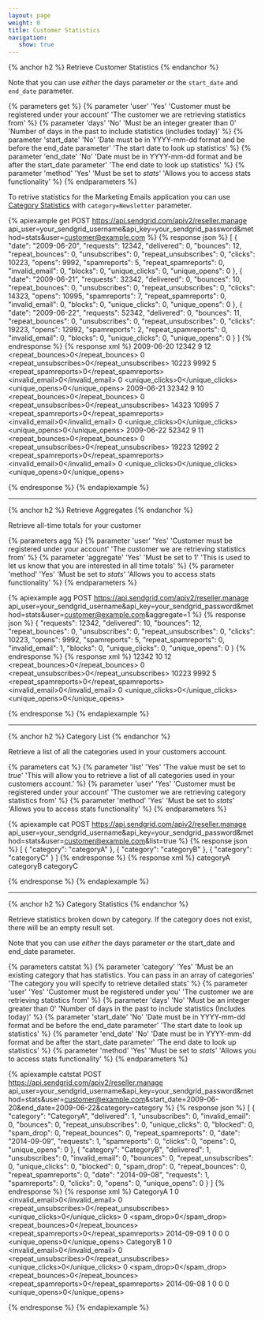 ```yaml
---
layout: page
weight: 0
title: Customer Statistics
navigation:
   show: true
---
```


{% anchor h2 %}
Retrieve Customer Statistics 
{% endanchor %}

Note that you can use *either* the days parameter *or* the `start_date` and `end_date` parameter.


{% parameters get %}
 {% parameter 'user' 'Yes' 'Customer must be registered under your account' 'The customer we are retrieving statistics from' %}
 {% parameter 'days' 'No' 'Must be an integer greater than 0' 'Number of days in the past to include statistics (includes today)' %}
 {% parameter 'start_date' 'No' 'Date must be in YYYY-mm-dd format and be before the end_date parameter' 'The start date to look up statistics' %}
 {% parameter 'end_date' 'No' 'Date must be in YYYY-mm-dd format and be after the start_date parameter' 'The end date to look up statistics' %}
 {% parameter 'method' 'Yes' 'Must be set to <em>stats</em>' 'Allows you to access stats functionality' %}
{% endparameters %}


To retrive statistics for the Marketing Emails application you can use [Category Statistics](#-Category-Statistics) with `category=Newsletter` parameter.

{% apiexample get POST https://api.sendgrid.com/apiv2/reseller.manage api_user=your_sendgrid_username&api_key=your_sendgrid_password&method=stats&user=customer@example.com %}
  {% response json %}
[
  {
    "date": "2009-06-20",
    "requests": 12342,
    "delivered": 0,
    "bounces": 12,
    "repeat_bounces": 0,
    "unsubscribes": 0,
    "repeat_unsubscribes": 0,
    "clicks": 10223,
    "opens": 9992,
    "spamreports": 5,
    "repeat_spamreports": 0,
    "invalid_email": 0,
    "blocks": 0,
    "unique_clicks": 0,
    "unique_opens": 0
  },
  {
    "date": "2009-06-21",
    "requests": 32342,
    "delivered": 0,
    "bounces": 10,
    "repeat_bounces": 0,
    "unsubscribes": 0,
    "repeat_unsubscribes": 0,
    "clicks": 14323,
    "opens": 10995,
    "spamreports": 7,
    "repeat_spamreports": 0,
    "invalid_email": 0,
    "blocks": 0,
    "unique_clicks": 0,
    "unique_opens": 0
  },
  {
    "date": "2009-06-22",
    "requests": 52342,
    "delivered": 0,
    "bounces": 11,
    "repeat_bounces": 0,
    "unsubscribes": 0,
    "repeat_unsubscribes": 0,
    "clicks": 19223,
    "opens": 12992,
    "spamreports": 2,
    "repeat_spamreports": 0,
    "invalid_email": 0,
    "blocks": 0,
    "unique_clicks": 0,
    "unique_opens": 0
  }
]
  {% endresponse %}
  {% response xml %}
<stats>
   <day>
      <date>2009-06-20</date>
      <requests>12342</requests>
      <delivered>9</delivered>
      <bounces>12</bounces>
      <repeat_bounces>0</repeat_bounces>
      <unsubscribes>0</unsubscribes>
      <repeat_unsubscribes>0</repeat_unsubscribes>
      <clicks>10223</clicks>
      <opens>9992</opens>
      <spamreports>5</spamreports>
      <repeat_spamreports>0</repeat_spamreports>
      <invalid_email>0</invalid_email>
      <blocks>0</blocks>
      <unique_clicks>0</unique_clicks>
      <unique_opens>0</unique_opens>
   </day>
   <day>
      <date>2009-06-21</date>
      <requests>32342</requests>
      <delivered>9</delivered>
      <bounces>10</bounces>
      <repeat_bounces>0</repeat_bounces>
      <unsubscribes>0</unsubscribes>
      <repeat_unsubscribes>0</repeat_unsubscribes>
      <clicks>14323</clicks>
      <opens>10995</opens>
      <spamreports>7</spamreports>
      <repeat_spamreports>0</repeat_spamreports>
      <invalid_email>0</invalid_email>
      <blocks>0</blocks>
      <unique_clicks>0</unique_clicks>
      <unique_opens>0</unique_opens>
   </day>
   <day>
      <date>2009-06-22</date>
      <requests>52342</requests>
      <delivered>9</delivered>
      <bounces>11</bounces>
      <repeat_bounces>0</repeat_bounces>
      <unsubscribes>0</unsubscribes>
      <repeat_unsubscribes>0</repeat_unsubscribes>
      <clicks>19223</clicks>
      <opens>12992</opens>
      <spamreports>2</spamreports>
      <repeat_spamreports>0</repeat_spamreports>
      <invalid_email>0</invalid_email>
      <blocks>0</blocks>
      <unique_clicks>0</unique_clicks>
      <unique_opens>0</unique_opens>
   </day>
</stats>

  {% endresponse %}
{% endapiexample %}

* * * * *

{% anchor h2 %}
Retrieve Aggregates 
{% endanchor %}

Retrieve all-time totals for your customer


{% parameters agg %}
 {% parameter 'user' 'Yes' 'Customer must be registered under your account' 'The customer we are retrieving statistics from' %}
 {% parameter 'aggregate' 'Yes' 'Must be set to 1' 'This is used to let us know that you are interested in all time totals' %}
 {% parameter 'method' 'Yes' 'Must be set to <em>stats</em>' 'Allows you to access stats functionality' %}
{% endparameters %}


{% apiexample agg POST https://api.sendgrid.com/apiv2/reseller.manage api_user=your_sendgrid_username&api_key=your_sendgrid_password&method=stats&user=customer@example.com&aggregate=1 %}
  {% response json %}
{
  "requests": 12342,
  "delivered": 10,
  "bounces": 12,
  "repeat_bounces": 0,
  "unsubscribes": 0,
  "repeat_unsubscribes": 0,
  "clicks": 10223,
  "opens": 9992,
  "spamreports": 5,
  "repeat_spamreports": 0,
  "invalid_email": 1,
  "blocks": 0,
  "unique_clicks": 0,
  "unique_opens": 0
}
  {% endresponse %}
  {% response xml %}
<stats>
   <requests>12342</requests>
   <delivered>10</delivered>
   <bounces>12</bounces>
   <repeat_bounces>0</repeat_bounces>
   <unsubscribes>0</unsubscribes>
   <repeat_unsubscribes>0</repeat_unsubscribes>
   <clicks>10223</clicks>
   <opens>9992</opens>
   <spamreports>5</spamreports>
   <repeat_spamreports>0</repeat_spamreports>
   <invalid_email>0</invalid_email>
   <blocks>0</blocks>
   <unique_clicks>0</unique_clicks>
   <unique_opens>0</unique_opens>
</stats>

  {% endresponse %}
{% endapiexample %}

* * * * *

{% anchor h2 %}
Category List 
{% endanchor %}

Retrieve a list of all the categories used in your customers account.


{% parameters cat %}
 {% parameter 'list' 'Yes' 'The value must be set to <em>true</em>' 'This will allow you to retrieve a list of all categories used in your customers account.' %}
 {% parameter 'user' 'Yes' 'Customer must be registered under your account' 'The customer we are retrieving category statistics from' %}
 {% parameter 'method' 'Yes' 'Must be set to <em>stats</em>' 'Allows you to access stats functionality' %}
{% endparameters %}


{% apiexample cat POST https://api.sendgrid.com/apiv2/reseller.manage api_user=your_sendgrid_username&api_key=your_sendgrid_password&method=stats&user=customer@example.com&list=true %}
  {% response json %}
[
  {
    "category": "categoryA"
  },
  {
    "category": "categoryB"
  },
  {
    "category": "categoryC"
  }
]
  {% endresponse %}
  {% response xml %}
<categories>
   <category>categoryA</category>
   <category>categoryB</category>
   <category>categoryC</category>
</categories>

  {% endresponse %}
{% endapiexample %}

* * * * *

{% anchor h2 %}
Category Statistics 
{% endanchor %}

Retrieve statistics broken down by category. If the category does not exist, there will be an empty result set.

Note that you can use *either* the days parameter *or* the start_date and end_date parameter.


{% parameters catstat %}
 {% parameter 'category' 'Yes' 'Must be an existing category that has statistics. You can pass in an array of categories' 'The category you will specify to retrieve detailed stats' %}
 {% parameter 'user' 'Yes' 'Customer must be registered under you' 'The customer we are retrieving statistics from' %}
 {% parameter 'days' 'No' 'Must be an integer greater than 0' 'Number of days in the past to include statistics (Includes today)' %}
 {% parameter 'start_date' 'No' 'Date must be in YYYY-mm-dd format and be before the end_date parameter' 'The start date to look up statistics' %}
 {% parameter 'end_date' 'No' 'Date must be in YYYY-mm-dd format and be after the start_date parameter' 'The end date to look up statistics' %}
 {% parameter 'method' 'Yes' 'Must be set to <em>stats</em>' 'Allows you to access stats functionality' %}
{% endparameters %}


{% apiexample catstat POST https://api.sendgrid.com/apiv2/reseller.manage api_user=your_sendgrid_username&api_key=your_sendgrid_password&method=stats&user=customer@example.com&start_date=2009-06-20&end_date=2009-06-22&category=category %}
  {% response json %}
[
  {
    "category": "CategoryA",
    "delivered": 1,
    "unsubscribes": 0,
    "invalid_email": 0,
    "bounces": 0,
    "repeat_unsubscribes": 0,
    "unique_clicks": 0,
    "blocked": 0,
    "spam_drop": 0,
    "repeat_bounces": 0,
    "repeat_spamreports": 0,
    "date": "2014-09-09",
    "requests": 1,
    "spamreports": 0,
    "clicks": 0,
    "opens": 0,
    "unique_opens": 0
  },
  {
    "category": "CategoryB",
    "delivered": 1,
    "unsubscribes": 0,
    "invalid_email": 0,
    "bounces": 0,
    "repeat_unsubscribes": 0,
    "unique_clicks": 0,
    "blocked": 0,
    "spam_drop": 0,
    "repeat_bounces": 0,
    "repeat_spamreports": 0,
    "date": "2014-09-08",
    "requests": 1,
    "spamreports": 0,
    "clicks": 0,
    "opens": 0,
    "unique_opens": 0
  }
]
  {% endresponse %}
  {% response xml %}
<stats>
   <day>
      <category>CategoryA</category>
      <delivered>1</delivered>
      <unsubscribes>0</unsubscribes>
      <invalid_email>0</invalid_email>
      <bounces>0</bounces>
      <repeat_unsubscribes>0</repeat_unsubscribes>
      <unique_clicks>0</unique_clicks>
      <blocked>0</blocked>
      <spam_drop>0</spam_drop>
      <repeat_bounces>0</repeat_bounces>
      <repeat_spamreports>0</repeat_spamreports>
      <date>2014-09-09</date>
      <requests>1</requests>
      <spamreports>0</spamreports>
      <clicks>0</clicks>
      <opens>0</opens>
      <unique_opens>0</unique_opens>
   </day>
   <day>
      <category>CategoryB</category>
      <delivered>1</delivered>
      <unsubscribes>0</unsubscribes>
      <invalid_email>0</invalid_email>
      <bounces>0</bounces>
      <repeat_unsubscribes>0</repeat_unsubscribes>
      <unique_clicks>0</unique_clicks>
      <blocked>0</blocked>
      <spam_drop>0</spam_drop>
      <repeat_bounces>0</repeat_bounces>
      <repeat_spamreports>0</repeat_spamreports>
      <date>2014-09-08</date>
      <requests>1</requests>
      <spamreports>0</spamreports>
      <clicks>0</clicks>
      <opens>0</opens>
      <unique_opens>0</unique_opens>
   </day>
</stats>

  {% endresponse %}
{% endapiexample %}
